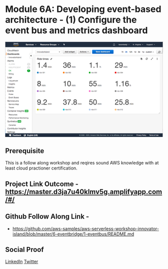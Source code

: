 # Module 6A: Developing event-based architecture - (1) Configure the event bus and metrics dashboard

![placeholder image](images/banner.png)

## Prerequisite

This is a follow along workshop and reqires sound AWS knowledge with at least cloud practioner certification.

## Project Link Outcome  - https://master.d3ja7u40klmv5g.amplifyapp.com/#/

## Github Follow Along Link - 
- https://github.com/aws-samples/aws-serverless-workshop-innovator-island/blob/master/6-eventbridge/1-eventbus/README.md


## Social Proof

[LinkedIn](https://www.linkedin.com/posts/karanbalaji_100daysofcloud-aws-cloud-activity-6696593706214047744-r2X6)
[Twitter](https://twitter.com/Karanbalaji047/status/1290827916272701440)



